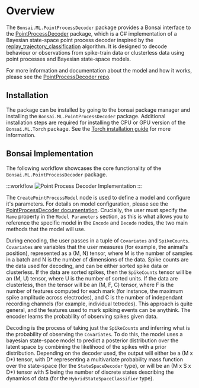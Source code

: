 # Overview

The `Bonsai.ML.PointProcessDecoder` package provides a Bonsai interface to the [PointProcessDecoder](https://github.com/ncguilbeault/PointProcessDecoder) package, which is a C# implementation of a Bayesian state-space point process decoder inspired by the [replay_trajectory_classification](https://github.com/Eden-Kramer-Lab/replay_trajectory_classification) algorithm. It is designed to decode behaviour or observations from spike-train data or clusterless data using point processes and Bayesian state-space models. 

For more information and documentation about the model and how it works, please see the [PointProcessDecoder repo](https://github.com/ncguilbeault/PointProcessDecoder).

## Installation

The package can be installed by going to the bonsai package manager and installing the `Bonsai.ML.PointProcessDecoder` package. Additional installation steps are required for installing the CPU or GPU version of the `Bonsai.ML.Torch` package. See the [Torch installation guide](../Torch/torch-overview.md) for more information.

## Bonsai Implementation

The following workflow showcases the core functionality of the `Bonsai.ML.PointProcessDecoder` package.

:::workflow
![Point Process Decoder Implementation](~/workflows/PointProcessDecoder.bonsai)
:::

The `CreatePointProcessModel` node is used to define a model and configure it's parameters. For details on model configuration, please see the [PointProcessDecoder documentation](https://github.com/ncguilbeault/PointProcessDecoder). Crucially, the user must specify the `Name` property in the `Model Parameters` section, as this is what allows you to reference the specific model in the `Encode` and `Decode` nodes, the two main methods that the model will use.

During encoding, the user passes in a tuple of `Covariates` and `SpikeCounts`. `Covariates` are variables that the user measures (for example, the animal's position), represented as a (M, N) tensor, where M is the number of samples in a batch and N is the number of dimensions of the data. Spike counts are the data used for decoding, and can be either sorted spike data or clusterless. If the data are sorted spikes, then the `SpikeCounts` tensor will be an (M, U) tensor, where U is the number of sorted units. If the data are clusterless, then the tensor will be an (M, F, C) tensor, where F is the number of features computed for each mark (for instance, the maximum spike amplitude across electrodes), and C is the number of independant recording channels (for example, individual tetrodes). This approach is quite general, and the features used to mark spiking events can be anythink. The encoder learns the probability of observing spikes given data.

Decoding is the process of taking just the `SpikeCounts` and inferring what is the probability of observing the `Covariates`. To do this, the model uses a bayesian state-space model to predict a posterior distribution over the latent space by combining the likelihood of the spikes with a prior distribution. Depending on the decoder used, the output will either be a (M x D*) tensor, with D* representing a multivariate probability mass function over the state-space (for the `StateSpaceDecoder` type), or will be an (M x S x D*) tensor with S being the number of discrete states describing the dynamics of data (for the `HybridStateSpaceClassifier` type).